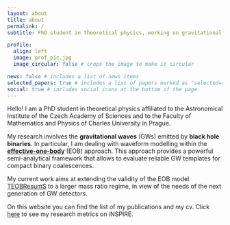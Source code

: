 ```yaml
---
layout: about
title: about
permalink: /
subtitle: PhD student in theoretical physics, working on gravitational waves. 

profile:
  align: left
  image: prof_pic.jpg
  image_circular: false # crops the image to make it circular

news: false # includes a list of news items
selected_papers: true # includes a list of papers marked as "selected={true}"
social: true # includes social icons at the bottom of the page
---
```


Hello! I am a PhD student in theoretical physics affiliated to the Astronomical Institute of the Czech Academy of Sciences and to the Faculty of Mathematics and Physics of Charles University in Prague. 

My research involves the **gravitational waves** (GWs) emitted by **black hole binaries**. In particular, I am dealing with waveform modelling within the <a href="https://inspirehep.net/literature/479939">**effective-one-body**</a> (EOB) approach. This approach provides a powerful semi-analytical framework that allows to evaluate reliable GW templates for compact binary coalescences. 

My current work aims at extending the validity of the EOB model <a href="https://teobresums.bitbucket.io">TEOBResumS</a> to a larger mass ratio regime, in view of the needs of the next generation of GW detectors.

On this website you can find the list of my publications and my cv. Click <a href="https://inspirehep.net/literature?sort=mostrecent&size=25&page=1&q=find%20a%20Angelica%20Albertini%20and%20not%20collaboration%20%2A&ui-citation-summary=true">here</a> to see my research metrics on iNSPIRE.
